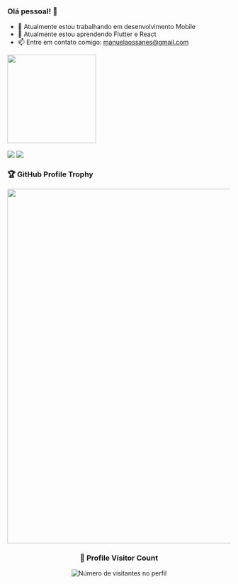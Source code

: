 ### Olá pessoal! 👋



- 🔭 Atualmente estou trabalhando em desenvolvimento Mobile
- 🌱 Atualmente estou aprendendo Flutter e React
- 📫 Entre em contato comigo: manuelaossanes@gmail.com

<div>
  <a href="https://github.com/manuabigsz"/>
  <img height="200em" src="https://github-readme-stats.vercel.app/api?username=manuabigsz&show_icons=true&theme=radical"/>
</div>

<br/>

<div> 
  <a href = "mailto:manuelaossanes@gmail.com"><img src="https://img.shields.io/badge/-Gmail-%23333?style=for-the-badge&logo=gmail&logoColor=white" target="_blank"></a>
  <a href="https://www.linkedin.com/in/manuela-bertella-ossanes-690166204/" target="_blank"><img src="https://img.shields.io/badge/-LinkedIn-%230077B5?style=for-the-badge&logo=linkedin&logoColor=white" target="_blank"></a> 
  
</div>

### 🏆 GitHub Profile Trophy

<p align="center">
  <a
    href="https://github.com/ryo-ma/github-profile-trophy"
    title="repositório de troféus"
  >
    <img
      width="800"
      src="https://github-profile-trophy.vercel.app/?username=manuabigsz&column=8&theme=darkhub&no-frame=true&no-bg=true"
    />
  </a>
</p>


<div align="center">
  <h3><b>📍 Profile Visitor Count</b></h3>
</div>

<p align="center">
  <img
    src="https://profile-counter.glitch.me/manuabigsz/count.svg"
    alt="Número de visitantes no perfil"
  />
</p>
